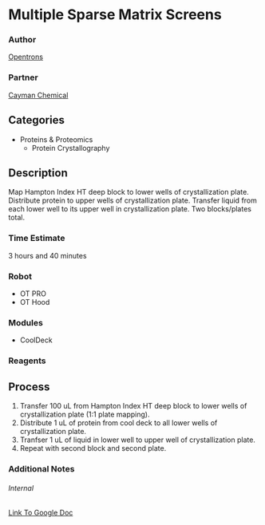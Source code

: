 # Multiple Sparse Matrix Screens

### Author
[Opentrons](url)

### Partner
[Cayman Chemical](https://www.caymanchem.com/Home)

## Categories
* Proteins & Proteomics
	* Protein Crystallography

## Description
Map Hampton Index HT deep block to lower wells of crystallization plate.  Distribute protein to upper wells of crystallization plate. Transfer liquid from each lower well to its upper well in crystallization plate.  Two blocks/plates total.

### Time Estimate
3 hours and 40 minutes

### Robot
* OT PRO 
* OT Hood

### Modules
* CoolDeck

### Reagents

## Process
1. Transfer 100 uL from Hampton Index HT deep block to lower wells of crystallization plate (1:1 plate mapping).
2. Distribute 1 uL of protein from cool deck to all lower wells of crystallization plate.
3. Tranfser 1 uL of liquid in lower well to upper well of crystallization plate.
4. Repeat with second block and second plate.

### Additional Notes

###### Internal
[Link To Google Doc](https://docs.google.com/document/d/1WGj4d8c-9BW3vRmw6dpqWYS4Q06Uj2jqbDSgz4xrUH0/edit)
